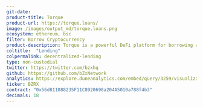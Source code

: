 ```yaml
---
git-date:
product-title: Torque
product-url: https://torque.loans/
image: /images/output_md/torque.loans.png
ecosystem: ethereum, bsc
filter: Borrow Cryptocurrency
product-description: Torque is a powerful DeFi platform for borrowing assets with indefinite-term loans and fixed interest rates.
coltitle:  "Lending"
colpermalink: decentralized-lending
type: non-custodial
twitter: https://twitter.com/bzxhq
github: https://github.com/bZxNetwork
analytics: https://explore.duneanalytics.com/embed/query/3259/visualization/6292?api_key=P8W1yw4l7Woe2aHEUqXKNK6VSpUdOAvciRwt5tta
ticker: BZRX
contract: "0x56d811088235F11C8920698a204A5010a788f4b3"
decimals: 18
---
```

